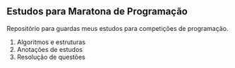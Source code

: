 ## Estudos para Maratona de Programação

Repositório para guardas meus estudos para competições de programação.

1. Algoritmos e estruturas
2. Anotações de estudos 
3. Resolução de questões